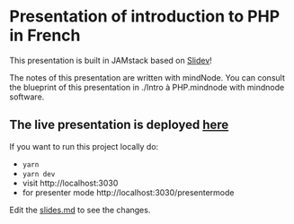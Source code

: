 # Presentation of introduction to PHP in French

This presentation is built in JAMstack based on [Slidev](https://github.com/slidevjs/slidev)!

The notes of this presentation are written with mindNode. 
You can consult the blueprint of this presentation 
in ./Intro à PHP.mindnode with mindnode software.

## The live presentation is deployed [here](https://php-introduction.netlify.app/)

If you want to run this project locally do:

- `yarn`
- `yarn dev`
- visit http://localhost:3030
- for presenter mode http://localhost:3030/presentermode

Edit the [slides.md](original_slides.md) to see the changes.

